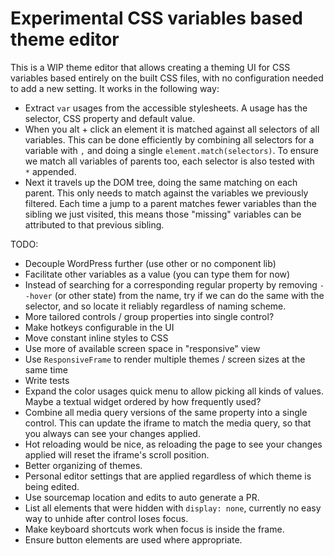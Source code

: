 # Experimental CSS variables based theme editor

This is a WIP theme editor that allows creating a theming UI for CSS variables based entirely on the built CSS files,
with no configuration needed to add a new setting. It works in the following way:

- Extract `var` usages from the accessible stylesheets. A usage has the selector, CSS property and default value.
- When you alt + click an element it is matched against all selectors of all variables. This can be done efficiently by
  combining all selectors for a variable with `,` and doing a single `element.match(selectors)`. To ensure we match all
  variables of parents too, each selector is also tested with ` *` appended.
- Next it travels up the DOM tree, doing the same matching on each parent. This only needs to match against the
  variables we previously filtered. Each time a jump to a parent matches fewer variables than the sibling we just
  visited, this means those "missing" variables can be attributed to that previous sibling.

TODO:

- Decouple WordPress further (use other or no component lib)
- Facilitate other variables as a value (you can type them for now)
- Instead of searching for a corresponding regular property by removing `--hover` (or other state) from the name, try if
  we can do the same with the selector, and so locate it reliably regardless of naming scheme.
- More tailored controls / group properties into single control?
- Make hotkeys configurable in the UI
- Move constant inline styles to CSS
- Use more of available screen space in "responsive" view
- Use `ResponsiveFrame` to render multiple themes / screen sizes at the same time
- Write tests
- Expand the color usages quick menu to allow picking all kinds of values. Maybe a textual widget ordered by how
  frequently used?
- Combine all media query versions of the same property into a single control. This can update the iframe to match the
  media query, so that you always can see your changes applied.
- Hot reloading would be nice, as reloading the page to see your changes applied will reset the iframe's scroll
  position.
- Better organizing of themes.
- Personal editor settings that are applied regardless of which theme is being edited.
- Use sourcemap location and edits to auto generate a PR.
- List all elements that were hidden with `display: none`, currently no easy way to unhide after control loses focus.
- Make keyboard shortcuts work when focus is inside the frame.
- Ensure button elements are used where appropriate.
